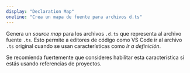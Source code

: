 ```yaml
---
display: "Declaration Map"
oneline: "Crea un mapa de fuente para archivos d.ts"
---
```


Genera un _source map_ para los archivos `.d.ts` que representa al archivo fuente `.ts`.
Esto permite a editores de código como VS Code ir al archivo `.ts` original cuando se usan características como _Ir a definición_.

Se recomienda fuertemente que consideres habilitar esta característica si estás usando referencias de proyectos.
